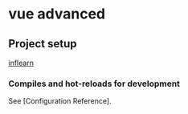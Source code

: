 # vue advanced

## Project setup

[inflearn](https://www.inflearn.com/course/vue-js/)


### Compiles and hot-reloads for development

See [Configuration Reference].
